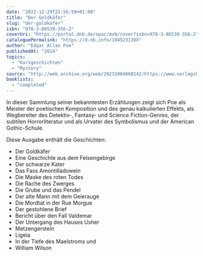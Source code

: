 ```yaml
---
date: "2022-12-29T21:56:59+01:00"
title: "Der Goldkäfer"
slug: "der-goldkäfer"
isbn: "978-3-86539-356-2"
coverUri: "https://portal.dnb.de/opac/mvb/cover?isbn=978-3-86539-356-2"
cataloguePermalink: "https://d-nb.info/104523138X"
author: "Edgar Allan Poe"
publishedAt: "2014"
topics:
  - "Kurzgeschichten"
  - "Mystery"
source: "http://web.archive.org/web/20231004060142/https://www.verlagshaus-roemerweg.de/Marix_Verlag/Edgar_Allan_Poe-Der_Goldkaefer-EAN:9783865393562.html"
booklists:
  - "completed"
---
```

In dieser Sammlung seiner bekanntesten Erzählungen zeigt sich Poe als Meister 
der poetischen Komposition und des genau kalkulierten Effekts, als Wegbereiter 
des Detektiv-, Fantasy- und Science Fiction-Genres, der subtilen Horrorliteratur 
und als Urvater des Symbolismus und der American Gothic-Schule.

Diese Ausgabe enthält die Geschichten:

* Der Goldkäfer
* Eine Geschichte aus dem Felsengebirge
* Der schwarze Kater
* Das Fass Amontilladowein
* Die Maske des roten Todes
* Die Rache des Zwerges
* Die Grube und das Pendel
* Der alte Mann mit dem Geierauge
* Die Mordtat in der Rue Morgue
* Der gestohlene Brief
* Bericht über den Fall Valdemar
* Der Untergang des Hauses Usher
* Metzengerstein
* Ligeia
* In der Tiefe des Maelstroms und 
* William Wilson